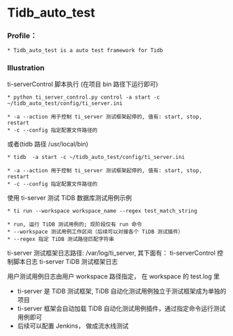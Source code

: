 # Tidb_auto_test

### Profile：
    * Tidb_auto_test is a auto test framework for Tidb
    
### Illustration

ti-serverControl 脚本执行 (在项目 bin 路径下运行即可)

    * python ti_server_control.py control -a start -c ~/tidb_auto_test/config/ti_server.ini
    
    * -a --action 用于控制 ti_server 测试框架起停的, 值有: start, stop, restart
    * -c --config 指定配置文件路径的

或者(tidb 路径 /usr/local/bin)

    * tidb  -a start -c ~/tidb_auto_test/config/ti_server.ini

    * -a --action 用于控制 ti_server 测试框架起停的, 值有: start, stop, restart 
    * -c --config 指定配置文件路径的


使用 ti-server 测试 TiDB 数据库测试用例示例

    * ti run --workspace workspace_name --regex test_match_string
    
    * run, 运行 TiDB 测试用例的; 现阶段仅有 run 命令
    * --workspace 测试用例工作区间（后续可以对接各个 TiDB 测试插件）
    * --regex 指定 TiDB 测试路径匹配字符串

ti-server 测试框架日志路径: /var/log/ti_server, 其下面有：
    ti-serverControl 控制脚本日志
    ti-server TiDB 测试框架日志
   
用户测试用例日志由用户 workspace 路径指定， 在 workspace 的 test.log 里 

* ti-server 是 TiDB 测试框架, TiDB 自动化测试用例独立于测试框架成为单独的项目
* ti-server 框架会自动加载 TiDB 自动化测试用例插件，通过指定命令运行测试用例即可
* 后续可以配置 Jenkins， 做成流水线测试

